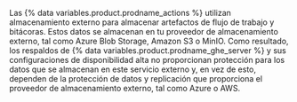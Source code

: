 Las {% data variables.product.prodname_actions %} utilizan almacenamiento externo para almacenar artefactos de flujo de trabajo y bitácoras. Estos datos se almacenan en tu proveedor de almacenamiento externo, tal como Azure Blob Storage, Amazon S3 o MinIO. Como resultado, los respaldos de {% data variables.product.prodname_ghe_server %} y sus configuraciones de disponibilidad alta no proporcionan protección para los datos que se almacenan en este servicio externo y, en vez de esto, dependen de la protección de datos y replicación que proporciona el proveedor de almacenamiento externo, tal como Azure o AWS.
